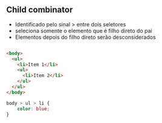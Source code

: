 ## Child combinator

* Identificado pelo sinal > entre dois seletores
* seleciona somente o elemento que é filho direto do pai
* Elementos depois do filho direto serão desconsiderados
```HTML

<body>
  <ul>
    <li>Item 1</li>
    <ul>
      <li>Item 2</li>
    </ul>
  </ul>
</body>
```

```css
body > ul > li {
	color: blue;
}
```